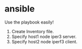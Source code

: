 # ansible
Use the playbook easily!
1. Create Inventory file.
2. Specify host1 node iper3 server.
3. Specify host2 node iperf3 client.
